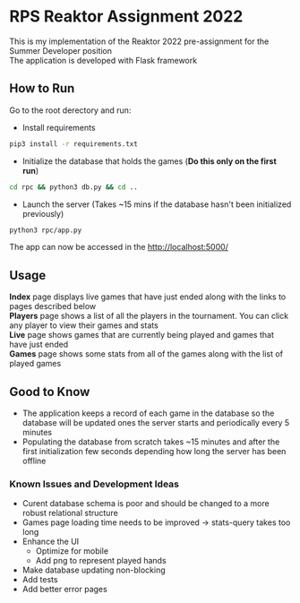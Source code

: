 # RPS Reaktor Assignment 2022

This is my implementation of the Reaktor 2022 pre-assignment for the Summer Developer position  
The application is developed with Flask framework

## How to Run

Go to the root derectory and run:
* Install requirements
```bash
pip3 install -r requirements.txt
```
* Initialize the database that holds the games (**Do this only on the first run**)
```bash
cd rpc && python3 db.py && cd ..
```
* Launch the server (Takes ~15 mins if the database hasn't been initialized previously)
```bash
python3 rpc/app.py
```

The app can now be accessed in the [http://localhost:5000/](http://localhost:5000/)


## Usage

**Index** page displays live games that have just ended along with the links to pages described below  
**Players** page shows a list of all the players in the tournament. You can click any player to view their games and stats  
**Live** page shows games that are currently being played and games that have just ended  
**Games** page shows some stats from all of the games along with the list of played games  

## Good to Know
* The application keeps a record of each game in the database so the database will be updated ones the server starts and periodically every 5 minutes
* Populating the database from scratch takes ~15 minutes and after the first initialization few seconds depending how long the server has been offline

### Known Issues and Development Ideas
* Curent database schema is poor and should be changed to a more robust relational structure
* Games page loading time needs to be improved -> stats-query takes too long
* Enhance the UI
  * Optimize for mobile
  * Add png to represent played hands
* Make database updating non-blocking
* Add tests
* Add better error pages
